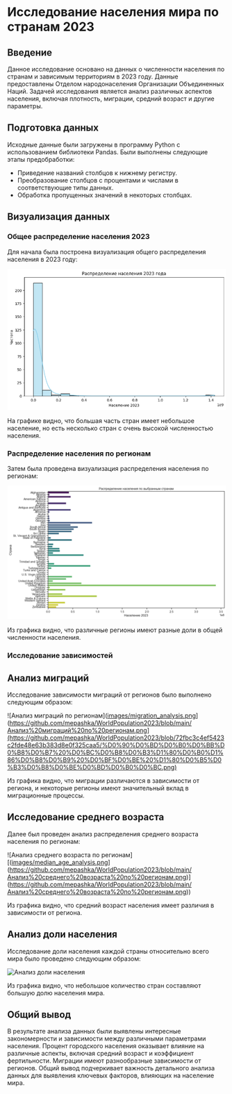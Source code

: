# Исследование населения мира по странам 2023

## Введение

Данное исследование основано на данных о численности населения по странам и зависимым территориям в 2023 году. Данные предоставлены Отделом народонаселения Организации Объединенных Наций. Задачей исследования является анализ различных аспектов населения, включая плотность, миграции, средний возраст и другие параметры.

## Подготовка данных

Исходные данные были загружены в программу Python с использованием библиотеки Pandas. Были выполнены следующие этапы предобработки:
- Приведение названий столбцов к нижнему регистру.
- Преобразование столбцов с процентами и числами в соответствующие типы данных.
- Обработка пропущенных значений в некоторых столбцах.

## Визуализация данных

### Общее распределение населения 2023

Для начала была построена визуализация общего распределения населения в 2023 году:

![Общее распределение населения 2023](https://github.com/mepashka/WorldPopulation2023/blob/main/Визуализация%20общего%20распределения%20населения%202023%20года.png)

На графике видно, что большая часть стран имеет небольшое население, но есть несколько стран с очень высокой численностью населения.

### Распределение населения по регионам

Затем была проведена визуализация распределения населения по регионам:

![Распределение населения по регионам](https://github.com/mepashka/WorldPopulation2023/blob/72fbc3c4ef5423c2fde48e63b383d8e0f325caa5/%D0%A0%D0%B0%D1%81%D0%BF%D1%80%D0%B5%D0%B4%D0%B5%D0%BB%D0%B5%D0%BD%D0%B8%D0%B5%20%D0%BD%D0%B0%D1%81%D0%B5%D0%BB%D0%B5%D0%BD%D0%B8%D1%8F%20%D0%BF%D0%BE%20%D1%80%D0%B5%D0%B3%D0%B8%D0%BE%D0%BD%D0%B0%D0%BC.png)

Из графика видно, что различные регионы имеют разные доли в общей численности населения.

### Исследование зависимостей

## Анализ миграций

Исследование зависимости миграций от регионов было выполнено следующим образом:

![Анализ миграций по регионам]([images/migration_analysis.png](https://disk.yandex.ru/i/seuNwPnBwlw_iQ)](https://github.com/mepashka/WorldPopulation2023/blob/main/Анализ%20миграций%20по%20регионам.png](https://github.com/mepashka/WorldPopulation2023/blob/72fbc3c4ef5423c2fde48e63b383d8e0f325caa5/%D0%90%D0%BD%D0%B0%D0%BB%D0%B8%D0%B7%20%D0%BC%D0%B8%D0%B3%D1%80%D0%B0%D1%86%D0%B8%D0%B9%20%D0%BF%D0%BE%20%D1%80%D0%B5%D0%B3%D0%B8%D0%BE%D0%BD%D0%B0%D0%BC.png)

Из графика видно, что миграции различаются в зависимости от региона, и некоторые регионы имеют значительный вклад в миграционные процессы.

## Исследование среднего возраста

Далее был проведен анализ распределения среднего возраста населения по регионам:

![Анализ среднего возраста по регионам][([images/median_age_analysis.png](https://disk.yandex.ru/i/NChpe0-zxCTPgA)](https://github.com/mepashka/WorldPopulation2023/blob/main/Анализ%20среднего%20возраста%20по%20регионам.png)](https://github.com/mepashka/WorldPopulation2023/blob/main/Анализ%20среднего%20возраста%20по%20регионам.png))

Из графика видно, что средний возраст населения имеет различия в зависимости от региона.

## Анализ доли населения

Исследование доли населения каждой страны относительно всего мира было проведено следующим образом:

![Анализ доли населения]([images/population_share_analysis.png](https://disk.yandex.ru/i/Rw3DnKiIKYGftA))

Из графика видно, что небольшое количество стран составляют большую долю населения мира.

## Общий вывод

В результате анализа данных были выявлены интересные закономерности и зависимости между различными параметрами населения. Процент городского населения оказывает влияние на различные аспекты, включая средний возраст и коэффициент фертильности. Миграции имеют разнообразные зависимости от регионов. Общий вывод подчеркивает важность детального анализа данных для выявления ключевых факторов, влияющих на население мира.
